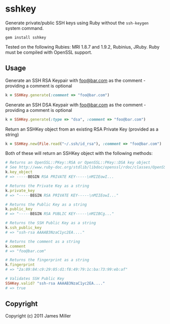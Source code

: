 sshkey
======

Generate private/public SSH keys using Ruby without the `ssh-keygen` system command.

	gem install sshkey

Tested on the following Rubies: MRI 1.8.7 and 1.9.2, Rubinius, JRuby.  Ruby must be compiled with OpenSSL support.

Usage
-----

Generate an SSH RSA Keypair with foo@bar.com as the comment - providing a comment is optional

``` ruby
k = SSHKey.generate(:comment => "foo@bar.com")
```

Generate an SSH DSA Keypair with foo@bar.com as the comment - providing a comment is optional

``` ruby
k = SSHKey.generate(:type => "dsa", :comment => "foo@bar.com")
```

Return an SSHKey object from an existing RSA Private Key (provided as a string)

``` ruby
k = SSHKey.new(File.read("~/.ssh/id_rsa"), :comment => "foo@bar.com")
```

Both of these will return an SSHKey object with the following methods:

``` ruby
# Returns an OpenSSL::PKey::RSA or OpenSSL::PKey::DSA key object
# See http://www.ruby-doc.org/stdlib/libdoc/openssl/rdoc/classes/OpenSSL/PKey/RSA.html
k.key_object
# => -----BEGIN RSA PRIVATE KEY-----\nMIIEowI...

# Returns the Private Key as a string
k.private_key
# => "-----BEGIN RSA PRIVATE KEY-----\nMIIEowI..."

# Returns the Public Key as a string
k.public_key
# => "-----BEGIN RSA PUBLIC KEY-----\nMIIBCg..."

# Returns the SSH Public Key as a string
k.ssh_public_key
# => "ssh-rsa AAAAB3NzaC1yc2EA...."

# Returns the comment as a string
k.comment
# => "foo@bar.com"

# Returns the fingerprint as a string
k.fingerprint
# => "2a:89:84:c9:29:05:d1:f8:49:79:1c:ba:73:99:eb:af"

# Validates SSH Public Key
SSHKey.valid? "ssh-rsa AAAAB3NzaC1yc2EA...."
# => true
```

Copyright
---------

Copyright (c) 2011 James Miller
